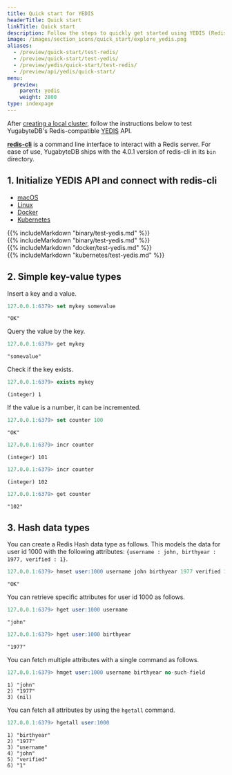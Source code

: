 ```yaml
---
title: Quick start for YEDIS
headerTitle: Quick start
linkTitle: Quick start
description: Follow the steps to quickly get started using YEDIS (Redis-compatible) in YugabyteDB.
image: /images/section_icons/quick_start/explore_yedis.png
aliases:
  - /preview/quick-start/test-redis/
  - /preview/quick-start/test-yedis/
  - /preview/yedis/quick-start/test-redis/
  - /preview/api/yedis/quick-start/
menu:
  preview:
    parent: yedis
    weight: 2800
type: indexpage
---
```


After [creating a local cluster](../../quick-start/), follow the instructions below to test YugabyteDB's Redis-compatible [YEDIS](../api/) API.

[**redis-cli**](https://redis.io/topics/rediscli) is a command line interface to interact with a Redis server. For ease of use, YugabyteDB ships with the 4.0.1 version of redis-cli in its `bin` directory.

## 1. Initialize YEDIS API and connect with redis-cli

<ul class="nav nav-tabs nav-tabs-yb">
  <li>
    <a href="#macos" class="nav-link active" id="macos-tab" data-bs-toggle="tab" role="tab" aria-controls="macos" aria-selected="true">
      <i class="fa-brands fa-apple" aria-hidden="true"></i>
      macOS
    </a>
  </li>
  <li>
    <a href="#linux" class="nav-link" id="linux-tab" data-bs-toggle="tab" role="tab" aria-controls="linux" aria-selected="false">
      <i class="fa-brands fa-linux" aria-hidden="true"></i>
      Linux
    </a>
  </li>
    <li>
    <a href="#docker" class="nav-link" id="docker-tab" data-bs-toggle="tab" role="tab" aria-controls="docker" aria-selected="false">
      <i class="fa-brands fa-docker" aria-hidden="true"></i>
      Docker
    </a>
  </li>
  <li>
    <a href="#kubernetes" class="nav-link" id="kubernetes-tab" data-bs-toggle="tab" role="tab" aria-controls="kubernetes" aria-selected="false">
      <i class="fa-regular fa-dharmachakra" aria-hidden="true"></i>
      Kubernetes
    </a>
  </li>
</ul>

<div class="tab-content">
  <div id="macos" class="tab-pane fade show active" role="tabpanel" aria-labelledby="macos-tab">
  {{% includeMarkdown "binary/test-yedis.md" %}}
  </div>
  <div id="linux" class="tab-pane fade" role="tabpanel" aria-labelledby="linux-tab">
  {{% includeMarkdown "binary/test-yedis.md" %}}
  </div>
  <div id="docker" class="tab-pane fade" role="tabpanel" aria-labelledby="docker-tab">
  {{% includeMarkdown "docker/test-yedis.md" %}}
  </div>
  <div id="kubernetes" class="tab-pane fade" role="tabpanel" aria-labelledby="kubernetes-tab">
  {{% includeMarkdown "kubernetes/test-yedis.md" %}}
  </div>
</div>

## 2. Simple key-value types

Insert a key and a value.

```sql
127.0.0.1:6379> set mykey somevalue
```

```output
"OK"
```

Query the value by the key.

```sql
127.0.0.1:6379> get mykey
```

```output
"somevalue"
```

Check if the key exists.

```sql
127.0.0.1:6379> exists mykey
```

```output
(integer) 1
```

If the value is a number, it can be incremented.

```sql
127.0.0.1:6379> set counter 100
```

```output
"OK"
```

```sql
127.0.0.1:6379> incr counter
```

```output
(integer) 101
```

```sql
127.0.0.1:6379> incr counter
```

```output
(integer) 102
```

```sql
127.0.0.1:6379> get counter
```

```output
"102"
```

## 3. Hash data types

You can create a Redis Hash data type as follows. This models the data for user id 1000 with the following attributes: `{username : john, birthyear : 1977, verified : 1}`.

```sql
127.0.0.1:6379> hmset user:1000 username john birthyear 1977 verified 1
```

```output
"OK"
```

You can retrieve specific attributes for user id 1000 as follows.

```sql
127.0.0.1:6379> hget user:1000 username
```

```output
"john"
```

```sql
127.0.0.1:6379> hget user:1000 birthyear
```

```output
"1977"
```

You can fetch multiple attributes with a single command as follows.

```sql
127.0.0.1:6379> hmget user:1000 username birthyear no-such-field
```

```output
1) "john"
2) "1977"
3) (nil)
```

You can fetch all attributes by using the `hgetall` command.

```sql
127.0.0.1:6379> hgetall user:1000
```

```output
1) "birthyear"
2) "1977"
3) "username"
4) "john"
5) "verified"
6) "1"
```
